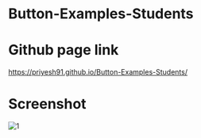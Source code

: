 # Button-Examples-Students

# Github page link
https://priyesh91.github.io/Button-Examples-Students/

# Screenshot
![1](https://user-images.githubusercontent.com/45401070/59360492-2ca36b80-8cfe-11e9-81d4-108c92492e14.PNG)